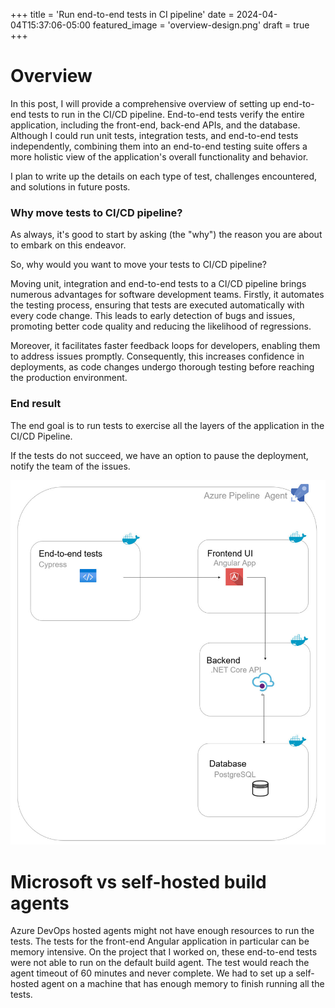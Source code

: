 +++
title = 'Run end-to-end tests in CI pipeline'
date = 2024-04-04T15:37:06-05:00
featured_image = 'overview-design.png'
draft = true 
+++

# Overview
In this post, I will provide a comprehensive overview of setting up end-to-end tests to run in the CI/CD pipeline. 
End-to-end tests verify the entire application, including the front-end, back-end APIs, and the database. 
Although I could run unit tests, integration tests, and end-to-end tests independently, combining them into an 
end-to-end testing suite offers a more holistic view of the application's overall functionality and behavior.

I plan to write up the details on each type of test, challenges encountered, and solutions in future posts.

### Why move tests to CI/CD pipeline?

As always, it's good to start by asking (the "why") the reason you are about to embark on this endeavor. 

So, why would you want to move your tests to CI/CD pipeline?

Moving unit, integration and end-to-end tests to a CI/CD pipeline brings numerous advantages for software development teams. 
Firstly, it automates the testing process, ensuring that tests are executed automatically with every code change. 
This leads to early detection of bugs and issues, promoting better code quality and reducing the likelihood of regressions.

Moreover, it facilitates faster feedback loops for developers, enabling them to address issues promptly.
Consequently, this increases confidence in deployments, as code changes undergo thorough testing before reaching the production environment.

### End result

The end goal is to run tests to exercise all the layers of the application in the CI/CD Pipeline.

If the tests do not succeed, we have an option to pause the deployment, notify the team of the issues. 


![](overview-design.png)


# Microsoft vs self-hosted  build agents

Azure DevOps hosted agents might not have enough resources to run the tests. 
The tests for the front-end Angular application in particular can be memory intensive. 
On the project that I worked on, these end-to-end tests were not able to run on the default build agent. 
The test would reach the agent timeout of 60 minutes and never complete. 
We had to set up a self-hosted agent on a machine that has enough memory to finish running all the tests. 

